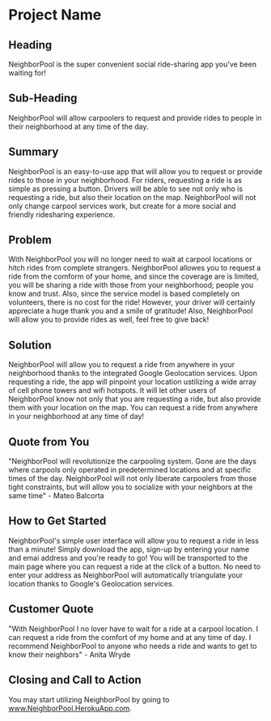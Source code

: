 # Project Name #

<!-- 
> This material was originally posted [here](http://www.quora.com/What-is-Amazons-approach-to-product-development-and-product-management). It is reproduced here for posterities sake.

There is an approach called "working backwards" that is widely used at Amazon. They work backwards from the customer, rather than starting with an idea for a product and trying to bolt customers onto it. While working backwards can be applied to any specific product decision, using this approach is especially important when developing new products or features.

For new initiatives a product manager typically starts by writing an internal press release announcing the finished product. The target audience for the press release is the new/updated product's customers, which can be retail customers or internal users of a tool or technology. Internal press releases are centered around the customer problem, how current solutions (internal or external) fail, and how the new product will blow away existing solutions.

If the benefits listed don't sound very interesting or exciting to customers, then perhaps they're not (and shouldn't be built). Instead, the product manager should keep iterating on the press release until they've come up with benefits that actually sound like benefits. Iterating on a press release is a lot less expensive than iterating on the product itself (and quicker!).

If the press release is more than a page and a half, it is probably too long. Keep it simple. 3-4 sentences for most paragraphs. Cut out the fat. Don't make it into a spec. You can accompany the press release with a FAQ that answers all of the other business or execution questions so the press release can stay focused on what the customer gets. My rule of thumb is that if the press release is hard to write, then the product is probably going to suck. Keep working at it until the outline for each paragraph flows. 

Oh, and I also like to write press-releases in what I call "Oprah-speak" for mainstream consumer products. Imagine you're sitting on Oprah's couch and have just explained the product to her, and then you listen as she explains it to her audience. That's "Oprah-speak", not "Geek-speak".

Once the project moves into development, the press release can be used as a touchstone; a guiding light. The product team can ask themselves, "Are we building what is in the press release?" If they find they're spending time building things that aren't in the press release (overbuilding), they need to ask themselves why. This keeps product development focused on achieving the customer benefits and not building extraneous stuff that takes longer to build, takes resources to maintain, and doesn't provide real customer benefit (at least not enough to warrant inclusion in the press release).
 -->
 
## Heading ##
NeighborPool is the super convenient social ride-sharing app you've been waiting for!
  
## Sub-Heading ##
NeighborPool will allow carpoolers to request and provide rides to people in their neighborhood at any time of the day.

## Summary ##
NeighborPool is an easy-to-use app that will allow you to request or provide rides to those in your neighborhood. For riders, requesting a ride is as simple as pressing a button. Drivers will be able to see not only who is requesting a ride, but also their location on the map. NeighborPool will not only change carpool services work, but create for a more social and friendly ridesharing experience.

## Problem ##
With NeighborPool you will no longer need to wait at carpool locations or hitch rides from complete strangers. NeighborPool allowes you to request a ride from the comform of your home, and since the coverage are is limited, you will be sharing a ride with those from your neighborhood; people you know and trust. Also, since the service model is based completely on volunteers, there is no cost for the ride! However, your driver will certainly appreciate a huge thank you and a smile of gratitude! Also, NeighborPool will allow you to provide rides as well, feel free to give back!

## Solution ##
NeighborPool will allow you to request a ride from anywhere in your neighborhood thanks to the integrated Google Geolocation services. Upon requesting a ride, the app will pinpoint your location ustilizing a wide array of cell phone towers and wifi hotspots. It will let other users of NeighborPool know not only that you are requesting a ride, but also provide them with your location on the map. You can request a ride from anywhere in your neighborhood at any time of day! 

## Quote from You ##
  "NeighborPool will revolutionize the carpooling system. Gone are the days where carpools only operated in predetermined locations and at specific times of the day. NeighborPool will not only liberate carpoolers from those tight constraints, but will allow you to socialize with your neighbors at the same time" - Mateo Balcorta

## How to Get Started ##
  NeighborPool's simple user interface will allow you to request a ride in less than a minute! Simply download the app, sign-up by entering your name and emai address and you're ready to go! You will be transported to the main page where you can request a ride at the click of a button. No need to enter your address as NeighborPool will automatically triangulate your location thanks to Google's Geolocation services. 

## Customer Quote ##
"With NeighborPool I no lover have to wait for a ride at a carpool location. I can request a ride from the comfort of my home and at any time of day. I recommend NeighborPool to anyone who needs a ride and wants to get to know their neighbors" - Anita Wryde

## Closing and Call to Action ##
You may start utilizing NeighborPool by going to www.NeighborPool.HerokuApp.com.

